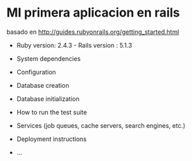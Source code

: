 # MI primera aplicacion en rails

basado en http://guides.rubyonrails.org/getting_started.html

* Ruby version: 2.4.3 - Rails version : 5.1.3

* System dependencies

* Configuration

* Database creation

* Database initialization

* How to run the test suite

* Services (job queues, cache servers, search engines, etc.)

* Deployment instructions

* ...
